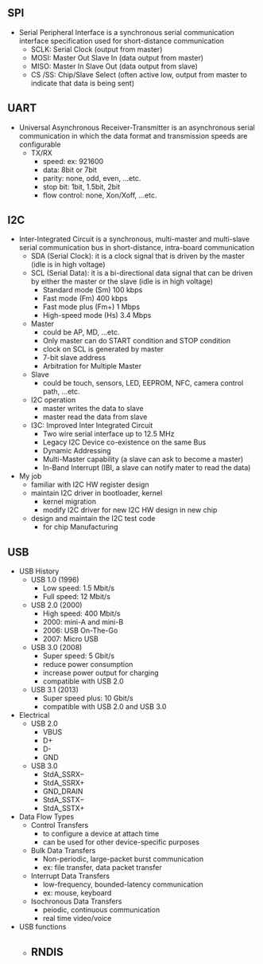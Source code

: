 ## SPI
- Serial Peripheral Interface is a synchronous serial communication interface specification used for short-distance communication
  - SCLK: Serial Clock (output from master)
  - MOSI: Master Out Slave In (data output from master)
  - MISO: Master In Slave Out (data output from slave)
  - CS /SS: Chip/Slave Select (often active low, output from master to indicate that data is being sent)

## UART
- Universal Asynchronous Receiver-Transmitter is an asynchronous serial communication in which the data format and transmission speeds are configurable
  - TX/RX
    - speed: ex: 921600
    - data: 8bit or 7bit
    - parity: none, odd, even, ...etc.
    - stop bit: 1bit, 1.5bit, 2bit
    - flow control: none, Xon/Xoff, ...etc.

## I2C
- Inter-Integrated Circuit is a synchronous, multi-master and multi-slave serial communication bus in short-distance, intra-board communication
  - SDA (Serial Clock): it is a clock signal that is driven by the master (idle is in high voltage)
  - SCL (Serial Data): it is a bi-directional data signal that can be driven by either the master or the slave (idle is in high voltage)
    - Standard mode (Sm) 100 kbps
    - Fast mode (Fm) 400 kbps
    - Fast mode plus (Fm+) 1 Mbps
    - High-speed mode (Hs) 3.4 Mbps
  - Master
    - could be AP, MD, ...etc.
    - Only master can do START condition and STOP condition
    - clock on SCL is generated by master
    - 7-bit slave address
    - Arbitration for Multiple Master
  - Slave
    - could be touch, sensors, LED, EEPROM, NFC, camera control path, ...etc.
  - I2C operation
    - master writes the data to slave
    - master read the data from slave
  - I3C: Improved Inter Integrated Circuit
    - Two wire serial interface up to 12.5 MHz 
    - Legacy I2C Device co-existence on the same Bus
    - Dynamic Addressing
    - Multi-Master capability (a slave can ask to become a master)
    - In-Band Interrupt (IBI, a slave can notify mater to read the data)
- My job
  - familiar with I2C HW register design
  - maintain I2C driver in bootloader, kernel
    - kernel migration
    - modify I2C driver for new I2C HW design in new chip
  - design and maintain the I2C test code
    - for chip Manufacturing

## USB
- USB History
  - USB 1.0 (1996)
    - Low speed: 1.5 Mbit/s
    - Full speed: 12 Mbit/s
  - USB 2.0 (2000)
    - High speed: 400 Mbit/s
    - 2000: mini-A and mini-B
    - 2006: USB On-The-Go
    - 2007: Micro USB
  - USB 3.0 (2008)
    - Super speed: 5 Gbit/s
    - reduce power consumption
    - increase power output for charging
    - compatible with USB 2.0
  - USB 3.1 (2013)
    - Super speed plus: 10 Gbit/s
    - compatible with USB 2.0 and USB 3.0
- Electrical
  - USB 2.0
    - VBUS
    - D+
    - D-
    - GND
  - USB 3.0
    - StdA_SSRX−
    - StdA_SSRX+
    - GND_DRAIN
    - StdA_SSTX−
    - StdA_SSTX+
- Data Flow Types
  - Control Transfers
    - to configure a device at attach time
    - can be used for other device-specific purposes
  - Bulk Data Transfers
    - Non-periodic, large-packet burst communication
    - ex: file transfer, data packet transfer
  - Interrupt Data Transfers
    - low-frequency, bounded-latency communication
    - ex: mouse, keyboard
  - Isochronous Data Transfers
    - peiodic, continuous communication
    - real time video/voice
- USB functions
  - RNDIS
    - 
